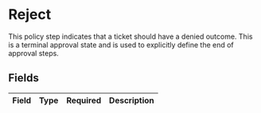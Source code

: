 # Reject

This policy step indicates that a ticket should have a denied outcome. This is a terminal approval state and is used to explicitly define the end of approval steps.


## Fields

| Field       | Type        | Required    | Description |
| ----------- | ----------- | ----------- | ----------- |